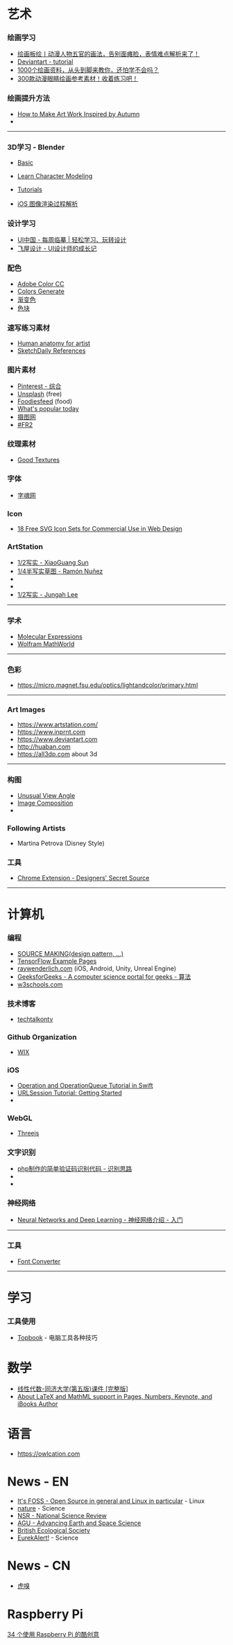 # 艺术

### 绘画学习

- [绘画板绘丨动漫人物五官的画法，告别面瘫脸，表情难点解析来了！](https://zhuanlan.zhihu.com/p/55013865)
- [Deviantart - tutorial](https://www.deviantart.com/popular-all-time/?section=&global=1&q=tutorial&offset=216)
- [1000个绘画资料，从头到脚来教你，还怕学不会吗？](https://zhuanlan.zhihu.com/p/51255816)
- [300款动漫眼睛绘画参考素材！收着练习吧！](https://zhuanlan.zhihu.com/p/52119515)

### 绘画提升方法

- [How to Make Art Work Inspired by Autumn](https://www.wikihow.com/Make-Art-Work-Inspired-by-Autumn)
- []()

---

### 3D学习 - Blender

- [Basic](https://cgcookie.com/lesson/welcome-to-the-blender-basics-course)
- [Learn Character Modeling](https://cloud.blender.org/p/blenderella/56040ecf044a2a00a515adc2)
- [Tutorials](https://www.blender.org/support/tutorials/)

- [iOS 图像渲染过程解析](http://www.cocoachina.com/ios/20190404/26728.html)

### 设计学习

- [UI中国 - 每周临摹 | 轻松学习、玩转设计](https://study.ui.cn/list.html)
- [飞屋设计 - UI设计师的成长记](https://www.ifeiwu.com/blog)

### 配色

- [Adobe Color CC](https://color.adobe.com/create/color-wheel)
- [Colors Generate](https://coolors.co/browser/best/1)
- [渐变色](https://webgradients.com)
- [色块](https://trianglify.io)

### 速写练习素材

- [Human anatomy for artist](https://www.human-anatomy-for-artist.com)
- [SketchDaily References](http://reference.sketchdaily.net/zh)

### 图片素材
- [Pinterest - 综合](https://www.pinterest.com/)
- [Unsplash](https://unsplash.com) (free)
- [Foodiesfeed](https://www.foodiesfeed.com) (food)
- [What's popular today](https://500px.com/popular)
- [摄图网](http://699pic.com/photo/)
- [#FR2](https://ceno.jp/FR2)

### 纹理素材
- [Good Textures](https://www.goodtextures.com)

### 字体

- [字魂网](https://izihun.com/shangyongziti/)

### Icon

- [18 Free SVG Icon Sets for Commercial Use in Web Design](https://superdevresources.com/free-svg-icons/)

### ArtStation

- [1/2写实 - XiaoGuang Sun](https://www.artstation.com/xiaoguang)
- [1/4半写实草图 - Ramón Nuñez](https://www.artstation.com/ramonn90)
- []()
- []()
- [1/2写实 - Jungah Lee](https://www.artstation.com/jibro)


---
### 学术

- [Molecular Expressions](https://micro.magnet.fsu.edu)
- [Wolfram MathWorld](http://mathworld.wolfram.com)

---

### 色彩

- https://micro.magnet.fsu.edu/optics/lightandcolor/primary.html

---

### Art Images

- https://www.artstation.com/
- https://www.inprnt.com
- https://www.deviantart.com
- http://huaban.com
- https://all3dp.com about 3d

---

### 构图

- [Unusual View Angle](http://www.secondpicture.com/tutorials/photography/photo_composition_with_unusual_view_angle.html)
- [Image Composition](http://www.secondpicture.com/tutorials/photography/image_composition.html)
- []()

### Following Artists

- Martina Petrova (Disney Style)

### 工具

- [Chrome Extension - Designers' Secret Source](https://muz.li/)

---


# 计算机

### 编程

- [SOURCE MAKING(design pattern, ...)](https://sourcemaking.com)
- [TensorFlow Example Pages](https://www.dotnetperls.com/reduce-sum-tensorflow)
- [raywenderlich.com](https://www.raywenderlich.com) (iOS, Android, Unity, Unreal Engine)
- [GeeksforGeeks - A computer science portal for geeks - 算法](https://www.geeksforgeeks.org/convex-hull-set-1-jarviss-algorithm-or-wrapping/)
- [w3schools.com](https://www.w3schools.com/default.asp)

### 技术博客
- [techtalkontv](https://techtalkontv.wordpress.com)

### Github Organization
- [WIX](https://github.com/wix)

### iOS

- [Operation and OperationQueue Tutorial in Swift](https://www.raywenderlich.com/5293-operation-and-operationqueue-tutorial-in-swift)
- [URLSession Tutorial: Getting Started](https://www.raywenderlich.com/567-urlsession-tutorial-getting-started)
- []()

### WebGL

- [Threejs](http://www.hewebgl.com/article/articledir/1)

### 文字识别

- [php制作的简单验证码识别代码 - 识别思路](https://www.jb51.net/article/78645.htm)
- []()
- []()

### 神经网络

- [Neural Networks and Deep Learning - 神经网络介绍 - 入门](http://neuralnetworksanddeeplearning.com/exercises_and_problems.html)

---

### 工具
- [Font Converter](https://font-converter.net/en)

---

# 学习

### 工具使用

- [Topbook](http://topbook.cc/) - 电脑工具各种技巧


# 数学

- [线性代数-同济大学(第五版)课件 [完整版]](https://wenku.baidu.com/view/e3efed47fe4733687e21aafd?pn=151NaN)
- [About LaTeX and MathML support in Pages, Numbers, Keynote, and iBooks Author](https://support.apple.com/en-us/HT202501)



# 语言

- https://owlcation.com


# News - EN

- [It's FOSS - Open Source in general and Linux in particular](https://itsfoss.com) - Linux
- [nature](https://www.nature.com) - Science
- [NSR - National Science Review](https://academic.oup.com/nsr)
- [AGU - Advancing Earth and Space Science](https://agupubs.onlinelibrary.wiley.com)
- [British Ecological Society](https://besjournals.onlinelibrary.wiley.com)
- [EurekAlert!](https://www.eurekalert.org) - Science


# News - CN

- [虎嗅](https://www.huxiu.com)

# Raspberry Pi

[34 个使用 Raspberry Pi 的酷创意](https://linuxtoy.org/archives/cool-ideas-for-raspberry-pi.html)